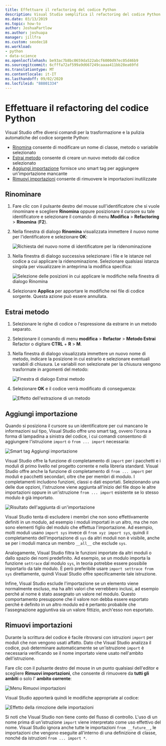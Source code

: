 ```yaml
---
title: Effettuare il refactoring del codice Python
description: Visual Studio semplifica il refactoring del codice Python grazie alla ridenominazione degli identificatori, l'estrazione dei metodi, l'aggiunta delle importazioni e la rimozione di quelle inutilizzate.
ms.date: 03/13/2019
ms.topic: how-to
author: JoshuaPartlow
ms.author: joshuapa
manager: jillfra
ms.custom: seodec18
ms.workload:
- python
- data-science
ms.openlocfilehash: be93ac7b8bc0659da522abcf6000d97ec05d46b9
ms.sourcegitcommit: 6cfffa72af599a9d667249caaaa411bb28ea69fd
ms.translationtype: MT
ms.contentlocale: it-IT
ms.lasthandoff: 09/02/2020
ms.locfileid: "88801334"
---
```

# <a name="refactor-python-code"></a>Effettuare il refactoring del codice Python

Visual Studio offre diversi comandi per la trasformazione e la pulizia automatiche del codice sorgente Python:

- [Rinomina](#rename) consente di modificare un nome di classe, metodo o variabile selezionato
- [Estrai metodo](#extract-method) consente di creare un nuovo metodo dal codice selezionato
- [Aggiungi importazione](#add-import) fornisce uno smart tag per aggiungere un'importazione mancante
- [Rimuovi importazioni](#remove-unused-imports) consente di rimuovere le importazioni inutilizzate

## <a name="rename"></a>Rinominare

1. Fare clic con il pulsante destro del mouse sull'identificatore che si vuole rinominare e scegliere **Rinomina** oppure posizionare il cursore su tale identificatore e selezionare il comando di menu **Modifica** > **Refactoring** > **Rinomina** (**F2**).
2. Nella finestra di dialogo **Rinomina** visualizzata immettere il nuovo nome per l'identificatore e selezionare **OK**:

   ![Richiesta del nuovo nome di identificatore per la ridenominazione](media/code-refactor-rename-1.png)

3. Nella finestra di dialogo successiva selezionare i file e le istanze nel codice a cui applicare la ridenominazione. Selezionare qualsiasi istanza singola per visualizzare in anteprima la modifica specifica:

   ![Selezione delle posizioni in cui applicare le modifiche nella finestra di dialogo Rinomina](media/code-refactor-rename-2.png)

4. Selezionare **Applica** per apportare le modifiche nei file di codice sorgente. Questa azione può essere annullata.

## <a name="extract-method"></a>Estrai metodo

1. Selezionare le righe di codice o l'espressione da estrarre in un metodo separato.
2. Selezionare il comando di menu **modifica**  >  **Refactor**  >  **Metodo Estrai** Refactor o digitare **CTRL** + **R**  >  **M**.
3. Nella finestra di dialogo visualizzata immettere un nuovo nome di metodo, indicare la posizione in cui estrarlo e selezionare eventuali variabili di chiusura. Le variabili non selezionate per la chiusura vengono trasformate in argomenti del metodo:

   ![Finestra di dialogo Estrai metodo](media/code-refactor-extract-method-1.png)

4. Selezionare **OK** e il codice verrà modificato di conseguenza:

   ![Effetto dell'estrazione di un metodo](media/code-refactor-extract-method-2.png)

## <a name="add-import"></a>Aggiungi importazione

Quando si posiziona il cursore su un identificatore per cui mancano le informazioni sul tipo, Visual Studio offre uno smart tag, ovvero l'icona a forma di lampadina a sinistra del codice, i cui comandi consentono di aggiungere l'istruzione `import` o `from ... import` necessaria:

![Smart tag Aggiungi importazione](media/code-refactor-add-import-1.png)

Visual Studio offre la funzione di completamento di `import` per i pacchetti e i moduli di primo livello nel progetto corrente e nella libreria standard. Visual Studio offre anche la funzione di completamento di `from ... import` per moduli e pacchetti secondari, oltre che per membri di modulo. I completamenti includono funzioni, classi o dati esportati. Selezionando una delle due opzioni, l'istruzione viene aggiunta all'inizio del file dopo le altre importazioni oppure in un'istruzione `from ... import` esistente se lo stesso modulo è già importato.

![Risultato dell'aggiunta di un'importazione](media/code-refactor-add-import-2.png)

Visual Studio tenta di escludere i membri che non sono effettivamente definiti in un modulo, ad esempio i moduli importati in un altro, ma che non sono elementi figlio del modulo che effettua l'importazione. Ad esempio, molti moduli usano `import sys` invece di `from xyz import sys`, quindi il completamento dell'importazione di `sys` da altri moduli non è visibile, anche se per i moduli manca un membro `__all__` che esclude `sys`.

Analogamente, Visual Studio filtra le funzioni importate da altri moduli o dallo spazio dei nomi predefinito. Ad esempio, se un modulo importa la funzione `settrace` dal modulo `sys`, in teoria potrebbe essere possibile importarlo da tale modulo. È però preferibile usare `import settrace from sys` direttamente, quindi Visual Studio offre specificamente tale istruzione.

Infine, Visual Studio esclude l'importazione se un elemento viene normalmente escluso, ma ha altri valori che verrebbero inclusi, ad esempio perché al nome è stato assegnato un valore nel modulo. Questo comportamento presuppone che il valore non debba essere esportato perché è definito in un altro modulo ed è pertanto probabile che l'assegnazione aggiuntiva sia un valore fittizio, anch'esso non esportato.

## <a name="remove-unused-imports"></a>Rimuovi importazioni

Durante la scrittura del codice è facile ritrovarsi con istruzioni `import` per moduli che non vengono usati affatto. Dato che Visual Studio analizza il codice, può determinare automaticamente se un'istruzione `import` è necessaria verificando se il nome importato viene usato nell'ambito dell'istruzione.

Fare clic con il pulsante destro del mouse in un punto qualsiasi dell'editor e scegliere **Rimuovi importazioni**, che consente di rimuovere da **tutti gli ambiti** o solo l' **ambito corrente**:

![Menu Rimuovi importazioni](media/code-refactor-remove-imports-1.png)

Visual Studio apporterà quindi le modifiche appropriate al codice:

![Effetto della rimozione delle importazioni](media/code-refactor-remove-imports-2.png)

Si noti che Visual Studio non tiene conto del flusso di controllo. L'uso di un nome prima di un'istruzione `import` viene interpretato come uso effettivo del nome. Visual Studio ignora anche tutte le importazioni `from __future__`, le importazioni che vengono eseguite all'interno di una definizione di classe, nonché da istruzioni `from ... import *`.
